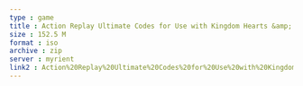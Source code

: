 ```yaml
---
type : game
title : Action Replay Ultimate Codes for Use with Kingdom Hearts &amp; Final Fantasy X (USA) (Unl)
size : 152.5 M
format : iso
archive : zip
server : myrient
link2 : Action%20Replay%20Ultimate%20Codes%20for%20Use%20with%20Kingdom%20Hearts%20%26%20Final%20Fantasy%20X%20%28USA%29%20%28Unl%29
---
```

